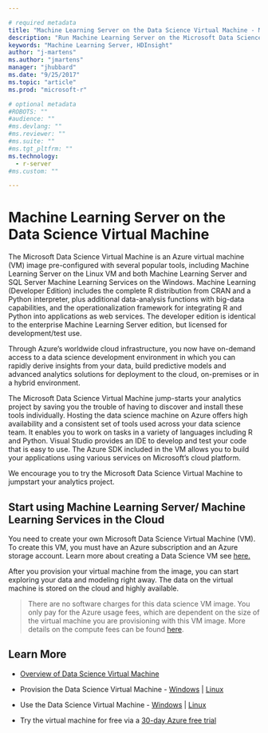 ```yaml
---

# required metadata
title: "Machine Learning Server on the Data Science Virtual Machine - Machine Learning Server | Microsoft Docs"
description: "Run Machine Learning Server on the Microsoft Data Science Virtual Machine"
keywords: "Machine Learning Server, HDInsight"
author: "j-martens"
ms.author: "jmartens"
manager: "jhubbard"
ms.date: "9/25/2017"
ms.topic: "article"
ms.prod: "microsoft-r"

# optional metadata
#ROBOTS: ""
#audience: ""
#ms.devlang: ""
#ms.reviewer: ""
#ms.suite: ""
#ms.tgt_pltfrm: ""
ms.technology: 
  - r-server
#ms.custom: ""

---
```


# Machine Learning Server on the Data Science Virtual Machine

The Microsoft Data Science Virtual Machine is an Azure virtual machine (VM) image pre-configured with several popular tools, including Machine Learning Server on the Linux VM and both Machine Learning Server and SQL Server Machine Learning  Services on the Windows.  Machine Learning (Developer Edition) includes the complete R distribution from CRAN and a Python interpreter, plus additional data-analysis functions with big-data capabilities, and the operationalization framework for integrating R and Python into applications as web services. The developer edition is identical to the enterprise Machine Learning  Server edition, but licensed for development/test use.

Through Azure’s worldwide cloud infrastructure, you now have on-demand access to a data science development environment in which you can rapidly derive insights from your data, build predictive models and advanced analytics solutions for deployment to the cloud, on-premises or in a hybrid environment. 

The Microsoft Data Science Virtual Machine jump-starts your analytics project by saving you the trouble of having to discover and install these tools individually. Hosting the data science machine on Azure offers high availability and a consistent set of tools used across your data science team.   It enables you to work on tasks in a variety of languages including R and Python. Visual Studio provides an IDE to develop and test your code that is easy to use. The Azure SDK included in the VM allows you to build your applications using various services on Microsoft’s cloud platform. 

We encourage you to try the Microsoft Data Science Virtual Machine to jumpstart your analytics project. 

## Start using Machine Learning Server/ Machine Learning Services in the Cloud

You need to create your own Microsoft Data Science Virtual Machine (VM). To create this VM, you must have an Azure subscription and an Azure storage account. Learn more about creating a Data Science VM see [here.](https://docs.microsoft.com/azure/machine-learning/machine-learning-data-science-provision-vm)

After you provision your virtual machine from the image, you can start exploring your data and modeling right away. The data on the virtual machine is stored on the cloud and highly available. 

> There are no software charges for this data science VM image. You only pay for the Azure usage fees, which are dependent on the size of the virtual machine you are provisioning with this VM image. More details on the compute fees can be found  [here](https://azuremarketplace.microsoft.com/marketplace/apps/microsoft-ads.standard-data-science-vm).


## Learn More

+ [Overview of Data Science Virtual Machine](https://docs.microsoft.com/en-us/azure/machine-learning/machine-learning-data-science-virtual-machine-overview)

+ Provision the Data Science Virtual Machine - [Windows](https://docs.microsoft.com/azure/machine-learning/machine-learning-data-science-provision-vm) | [Linux](https://docs.microsoft.com/en-us/azure/machine-learning/machine-learning-data-science-dsvm-ubuntu-intro)

+ Use the Data Science Virtual Machine - [Windows](https://docs.microsoft.com/en-us/azure/machine-learning/machine-learning-data-science-vm-do-ten-things) | [Linux](https://docs.microsoft.com/en-us/azure/machine-learning/machine-learning-data-science-linux-dsvm-walkthrough)

+ Try the virtual machine for free via a [30-day Azure free trial](https://azure.microsoft.com/free/)
